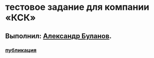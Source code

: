 # тестовое задание для компании «КСК»

## Выполнил: [Александр Буланов](https://up.htmlacademy.ru/javascript/19/user/593835).

### [публикация](https://ksk-test-project.netlify.app/)
